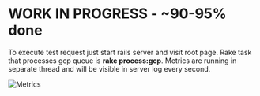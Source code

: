 # WORK IN PROGRESS - ~90-95% done

To execute test request just start rails server and visit root page. Rake task that processes gcp queue is **rake process:gcp**. Metrics are running in separate thread and will be visible in server log every second.

![Metrics](https://i.ibb.co/5LJCnFv/Screen-Shot-2022-01-02-at-10-13-03-AM.png)
